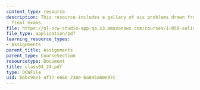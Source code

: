 ```yaml
---
content_type: resource
description: This resource includes a gallary of six problems drawn from past years?
  final exams.
file: https://ol-ocw-studio-app-qa.s3.amazonaws.com/courses/1-050-solid-mechanics-fall-2004/b6bc9ae14f37e666230e6a845a60e97c_class04_24.pdf
file_type: application/pdf
learning_resource_types:
- Assignments
parent_title: Assignments
parent_type: CourseSection
resourcetype: Document
title: class04_24.pdf
type: OCWFile
uid: b6bc9ae1-4f37-e666-230e-6a845a60e97c
---
```

